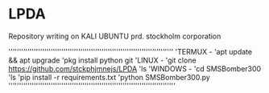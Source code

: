 # LPDA
Repository writing on KALI UBUNTU prd. stockholm corporation

''''''''''''''''''''''''''''''''''''''''''''''''''''''''''''''''''''''''''''''
'TERMUX -           'apt update && apt upgrade 
                    'pkg install python git
 'LINUX   -         'git clone https://github.com/stckphjmnejs/LPDA
                    'ls
'WINDOWS  -         'cd SMSBomber300
                    'ls
                    'pip install -r requirements.txt
                    'python SMSBomber300.py
'''''''''''''''''''''''''''''''''''''''''''''''''''''''''''''''''''''''''''''''
